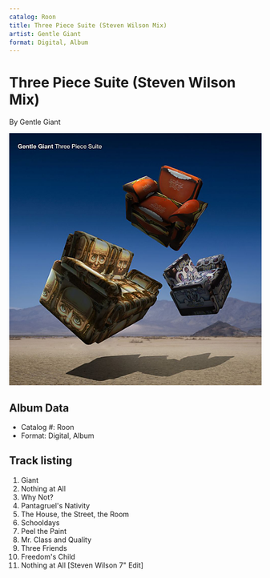 ```yaml
---
catalog: Roon
title: Three Piece Suite (Steven Wilson Mix)
artist: Gentle Giant
format: Digital, Album
---
```


# Three Piece Suite (Steven Wilson Mix)

By Gentle Giant

![](../../assets/albumcovers/Gentle_Giant-Three_Piece_Suite_Steven_Wilson_Mix.png)

## Album Data

- Catalog #: Roon
- Format: Digital, Album


## Track listing


1. Giant
2. Nothing at All
3. Why Not?
4. Pantagruel's Nativity
5. The House, the Street, the Room
6. Schooldays
7. Peel the Paint
8. Mr. Class and Quality
9. Three Friends
10. Freedom's Child
11. Nothing at All [Steven Wilson 7" Edit]

